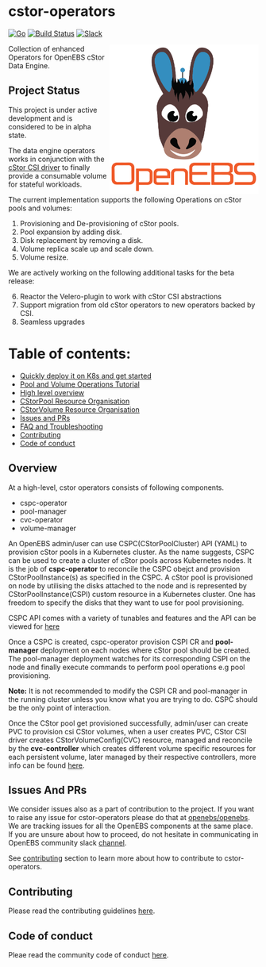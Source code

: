 # cstor-operators
[![Go](https://github.com/openebs/cstor-operators/workflows/Go/badge.svg)](https://github.com/openebs/cstor-operators/actions)
[![Build Status](https://travis-ci.org/openebs/cstor-operators.svg?branch=master)](https://travis-ci.org/openebs/cstor-operators)
[![Slack](https://img.shields.io/badge/JOIN-SLACK-blue)](https://slack.cncf.io)

<img width="300" align="right" alt="OpenEBS Logo" src="https://raw.githubusercontent.com/cncf/artwork/master/projects/openebs/stacked/color/openebs-stacked-color.png" xmlns="http://www.w3.org/1999/html">

Collection of enhanced Operators for OpenEBS cStor Data Engine.

## Project Status

This project is under active development and is considered to be in alpha state.

The data engine operators works in conjunction with the [cStor CSI driver](https://github.com/openebs/cstor-csi) to finally
provide a consumable volume for stateful workloads.

The current implementation supports the following Operations on cStor pools and volumes:
1. Provisioning and De-provisioning of cStor pools.
2. Pool expansion by adding disk.
3. Disk replacement by removing a disk.
4. Volume replica scale up and scale down.
5. Volume resize.

We are actively working on the following additional tasks for the beta release:

6. Reactor the Velero-plugin to work with cStor CSI abstractions
7. Support migration from old cStor operators to new operators backed by CSI. 
8. Seamless upgrades


Table of contents:
==================
- [Quickly deploy it on K8s and get started](docs/quick.md)
- [Pool and Volume Operations Tutorial](docs/tutorial/intro.md)
- [High level overview](#overview)
- [CStorPool Resource Organisation](docs/developer-guide/cstor-pool.md)
- [CStorVolume Resource Organisation](docs/developer-guide/cstor-volume.md)
- [Issues and PRs](#issues-and-prs)
- [FAQ and Troubleshooting](docs/troubleshooting/troubleshooting.md)
- [Contributing](#contributing)
- [Code of conduct](#code-of-conduct)

## Overview

At a high-level, cstor operators consists of following components.
- cspc-operator
- pool-manager
- cvc-operator
- volume-manager

An OpenEBS admin/user can use CSPC(CStorPoolCluster) API (YAML) to provision cStor pools in a Kubernetes cluster.
As the name suggests, CSPC can be used to create a cluster of cStor pools across Kubernetes nodes.
It is the job of **cspc-operator** to reconcile the CSPC obejct and provision CStorPoolInstance(s) as specified 
in the CSPC. A cStor pool is provisioned on node by utilising the disks attached to the node and is represented by 
CStorPoolInstance(CSPI) custom resource in a Kubernetes cluster. One has freedom to specify the disks that they
want to use for pool provisioning.

CSPC API comes with a variety of tunables and features and the API can be viewed for [here](https://github.com/openebs/api/blob/master/pkg/apis/cstor/v1/cstorpoolcluster.go)

Once a CSPC is created, cspc-operator provision CSPI CR and **pool-manager** deployment on each nodes where cStor pool should 
be created. The pool-manager deployment watches for its corresponding CSPI on the node and finally execute commands to
perform pool operations e.g pool provisioning.

**Note:** It is not recommended to modify the CSPI CR and pool-manager in the running cluster unless you know what you are 
trying to do. CSPC should be the only point of interaction.

Once the CStor pool get provisioned successfully, admin/user can create PVC to provision csi CStor volumes, when a user
creates PVC, CStor CSI driver creates CStorVolumeConfig(CVC) resource, managed and reconcile by the **cvc-controller** which creates
different volume specific resources for each persistent volume, later managed by their respective controllers, more info
can be found [here](docs/developer-guide/cstor-volume.md).


## Issues And PRs
We consider issues also as a part of contribution to the project.
If you want to raise any issue for cstor-operators please do that at [openebs/openebs].
We are tracking issues for all the OpenEBS components at the same place.
If you are unsure about how to proceed, do not hesitate in communicating in 
OpenEBS community slack [channel]. 

See [contributing](#contributing) section to learn more about how to contribute to cstor-operators.


## Contributing

Please read the contributing guidelines [here](./CONTRIBUTING.md).

## Code of conduct

Pleae read the community code of conduct [here](./CODE_OF_CONDUCT.md).

[Docker environment]: https://docs.docker.com/engine
[Go environment]: https://golang.org/doc/install
[openebs/openebs]: https://github.com/openebs/openebs
[channel]: https://openebs-community.slack.com
